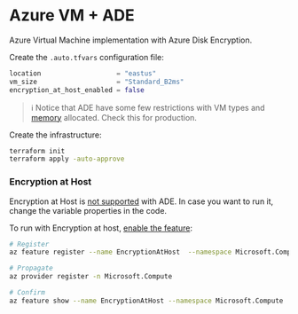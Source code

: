 # Azure VM + ADE

Azure Virtual Machine implementation with Azure Disk Encryption.

Create the `.auto.tfvars` configuration file:

```terraform
location                   = "eastus"
vm_size                    = "Standard_B2ms"
encryption_at_host_enabled = false
```

> ℹ️ Notice that ADE have some few restrictions with VM types and [memory][1] allocated. Check this for production.

Create the infrastructure:

```sh
terraform init
terraform apply -auto-approve
```

### Encryption at Host

Encryption at Host is [not supported][3] with ADE. In case you want to run it, change the variable properties in the code.

To run with Encryption at host, [enable the feature][2]:

```sh
# Register
az feature register --name EncryptionAtHost  --namespace Microsoft.Compute

# Propagate
az provider register -n Microsoft.Compute

# Confirm
az feature show --name EncryptionAtHost --namespace Microsoft.Compute
```

[1]: https://learn.microsoft.com/en-us/azure/virtual-machines/linux/disk-encryption-overview#memory-requirements
[2]: https://learn.microsoft.com/en-us/azure/virtual-machines/disks-enable-host-based-encryption-portal?tabs=azure-cli
[3]: https://learn.microsoft.com/en-us/azure/virtual-machines/disks-enable-host-based-encryption-portal?tabs=azure-cli#restrictions

